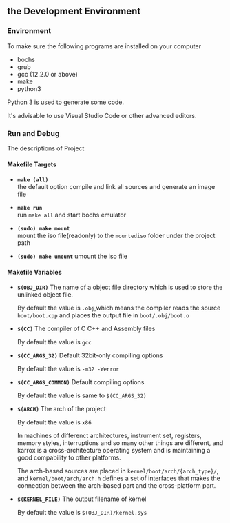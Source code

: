 ## the Development Environment
### Environment
To make sure the following programs are installed on your computer
 - bochs
 - grub
 - gcc (12.2.0 or above)
 - make
 - python3

Python 3 is used to generate some code.

It's advisable to use Visual Studio Code or other advanced editors.

### Run and Debug

The descriptions of Project

#### Makefile Targets
 -  **`make (all)`**      
    the default option
    compile and link all sources and generate an image file

 -  **`make run`**        
    run `make all` and start bochs emulator

 -  **`(sudo) make mount`**      
    mount the iso file(readonly) to the `mountediso` folder under the project path

 -  **`(sudo) make umount`**
    umount the iso file
#### Makefile Variables
- **`$(OBJ_DIR)`**
    The name of a object file directory which is used to store the unlinked object file.

    By default the value is `.obj`,which means the compiler reads the source `boot/boot.cpp` and places the output file in `boot/.obj/boot.o`


 - **`$(CC)`**
    The compiler of C C++ and Assembly files

    By default the value is `gcc`


 - **`$(CC_ARGS_32)`**
    Default 32bit-only compiling options

    By default the value is `-m32 -Werror`


 - **`$(CC_ARGS_COMMON)`**
    Default compiling options 

    By default the value is same to `$(CC_ARGS_32)`


 - **`$(ARCH)`**
    The arch of the project

    By default the value is `x86`

    In machines of differenct architectures, instrument set, registers, memory styles, interruptions and so many other things are different, and karrox is a cross-architecture operating system and is maintaining a good compability to other platforms.

    The arch-based sources are placed in `kernel/boot/arch/{arch_type}/`, and `kernel/boot/arch/arch.h` defines a set of interfaces that makes the connection between the arch-based part and the cross-platform part.

 - **`$(KERNEL_FILE)`**
    The output filename of kernel

    By default the value is `$(OBJ_DIR)/kernel.sys`